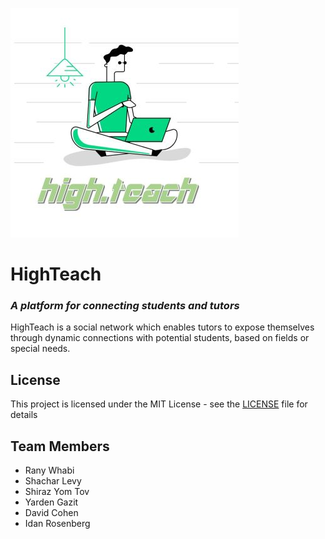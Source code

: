![HighTeach Logo](static/images/HighTeach_logo.jpeg)

# HighTeach

### _A platform for connecting students and tutors_

HighTeach is a social network which enables tutors to expose themselves through dynamic connections with potential students, based on fields or special needs.

## License

This project is licensed under the MIT License - see the [LICENSE](./LICENSE) file for details

## Team Members

- Rany Whabi
- Shachar Levy
- Shiraz Yom Tov
- Yarden Gazit
- David Cohen
- Idan Rosenberg

